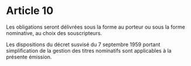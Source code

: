 # Article 10

Les obligations seront délivrées sous la forme au porteur ou sous la forme nominative, au choix des souscripteurs.

Les dispositions du décret susvisé du 7 septembre 1959 portant simplification de la gestion des titres nominatifs sont applicables à la présente émission.
